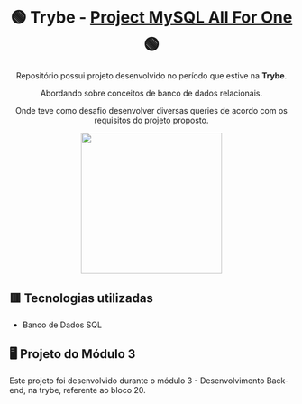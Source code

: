 <div align=center>

# 🟢 Trybe - [Project MySQL All For One](https://github.com/jaquesilva/Project-MySQL-All-For-One/) 🟢

Repositório possui projeto desenvolvido no período que estive na <b>Trybe</b>.

Abordando sobre conceitos de banco de dados relacionais.

Onde teve como desafio desenvolver diversas queries de acordo com os requisitos do projeto proposto.
  
<a href="https://www.betrybe.com/" target="_blank">
<img src="https://freecourse.betrybe.com/images/trybe-logo-e10dbaaa26462aa149b81a924b00df07.png?vsn=d" width="250px">
</a>

</div>

## 🟥 Tecnologias utilizadas

- Banco de Dados SQL 

## 🖥 Projeto do Módulo 3

Este projeto foi desenvolvido durante o módulo 3 - Desenvolvimento Back-end, na trybe, referente ao bloco 20.
